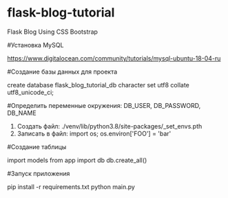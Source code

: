 # flask-blog-tutorial
Flask Blog Using CSS Bootstrap

#Установка MySQL 

https://www.digitalocean.com/community/tutorials/mysql-ubuntu-18-04-ru

#Создание базы данных для проекта

create database flask_blog_tutorial_db character set utf8 collate utf8_unicode_ci;

#Определить переменные окружения:
DB_USER, DB_PASSWORD, DB_NAME

1. Создать файл: ./venv/lib/python3.8/site-packages/_set_envs.pth
2. Записать в файл: import os; os.environ['FOO'] = 'bar'

#Создание таблицы


import models
from app import db
db.create_all()


#Запуск приложения

pip install -r requirements.txt
python main.py

